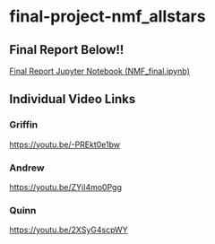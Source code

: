 # final-project-nmf_allstars
## Final Report Below!!
[Final Report Jupyter Notebook (NMF_final.ipynb)](https://github.com/QColeman97/NMF-All-Stars/blob/master/NMF_final.ipynb)

## Individual Video Links
### Griffin 
https://youtu.be/-PREkt0e1bw

### Andrew
https://youtu.be/ZYjI4mo0Pgg

### Quinn
https://youtu.be/2XSyG4scpWY
